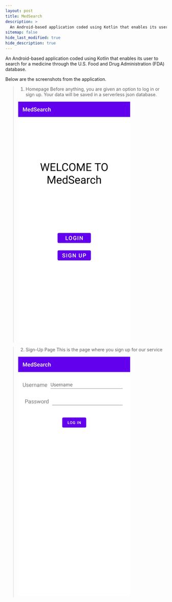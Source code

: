 ```yaml
---
layout: post
title: MedSearch
description: >
  An Android-based application coded using Kotlin that enables its user to search for a medicine through the U.S. Food and Drug Administration (FDA) database.
sitemap: false
hide_last_modified: true
hide_description: true
---
```


An Android-based application coded using Kotlin that enables its user to search for a medicine through the U.S. Food and Drug Administration (FDA) database.

Below are the screenshots from the application.


<!-- add screenshot -->

> 1. Homepage
> Before anything, you are given an option to log in or sign up. Your data will be saved in a serverless json database. 
> <img src="assets/img/medsearch/1-home.jpg" width="350px" title="Homepage"/>

> 2. Sign-Up Page
> This is the page where you sign up for our service
> <img src="assets/img/medsearch/2-signup.jpg" width="350px" title="Sign-Up Page"/>